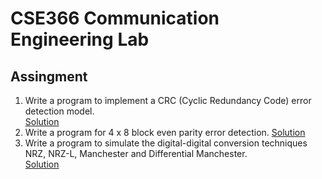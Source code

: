 # CSE366 Communication Engineering Lab
## Assingment 
1. Write a program to implement a CRC (Cyclic Redundancy Code) error detection model.  
[Solution](1.%20CRC.ipynb)
2. Write a program for 4 x 8 block even parity error detection.
[Solution](2%20.%20Even-Parity-Error-detection.ipynb)
3. Write a program to simulate the digital-digital conversion techniques NRZ, NRZ-L, Manchester and Differential Manchester.  
[Solution](3%20.%20Line-Coding.ipynb)
